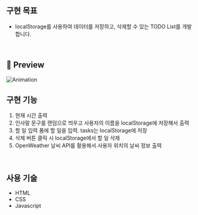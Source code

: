 ## 구현 목표
 - localStorage를 사용하여 데이터를 저장하고, 삭제할 수 있는 TODO List를 개발합니다.

   <br>

## 📑 Preview

![Animation](https://github.com/user-attachments/assets/b73e27b8-f969-4461-acaa-4b3e6bf9b8f2)


## 구현 기능
<ol>
  <li>현재 시간 출력</li>
  <li>인사말 문구를 랜덤으로 띄우고 사용자의 이름을 localStorage에 저장해서 출력</li>
  <li>할 일 입력 폼에 할 일을 입력. tasks는 localStorage에 저장</li>
  <li>삭제 버튼 클릭 시 localStorage에서 할 일 삭제</li>
  <li>OpenWeather 날씨 API를 활용해서 사용자 위치의 날씨 정보 출력</li>
</ol>
<br>

## 사용 기술
<ul>
  <li>HTML</li>
  <li>CSS</li>
  <li>Javascript</li>
</ul>
